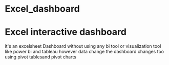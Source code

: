 # Excel_dashboard
# Excel interactive dashboard

 it's an excelsheet Dashboard without using any bi tool or visualization tool like power bi and tableau however data change the dashboard changes too using pivot tablesand pivot charts

